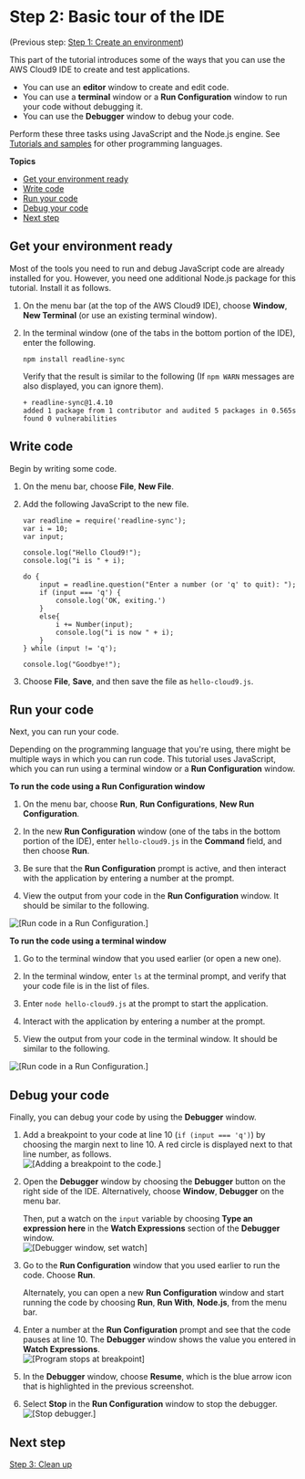 # Step 2: Basic tour of the IDE<a name="tutorial-tour-ide"></a>

\(Previous step: [Step 1: Create an environment](tutorial-create-environment.md)\)

This part of the tutorial introduces some of the ways that you can use the AWS Cloud9 IDE to create and test applications\.
+ You can use an **editor** window to create and edit code\.
+ You can use a **terminal** window or a **Run Configuration** window to run your code without debugging it\.
+ You can use the **Debugger** window to debug your code\.

Perform these three tasks using JavaScript and the Node\.js engine\. See [Tutorials and samples](tutorials.md) for other programming languages\.

**Topics**
+ [Get your environment ready](#w43aac11c13c25b5b9)
+ [Write code](#w43aac11c13c25b5c11)
+ [Run your code](#w43aac11c13c25b5c13)
+ [Debug your code](#w43aac11c13c25b5c15)
+ [Next step](#tutorial-tour-ide-next)

## Get your environment ready<a name="w43aac11c13c25b5b9"></a>

Most of the tools you need to run and debug JavaScript code are already installed for you\. However, you need one additional Node\.js package for this tutorial\. Install it as follows\.

1. On the menu bar \(at the top of the AWS Cloud9 IDE\), choose **Window**, **New Terminal** \(or use an existing terminal window\)\.

1. In the terminal window \(one of the tabs in the bottom portion of the IDE\), enter the following\.

   ```
   npm install readline-sync
   ```

   Verify that the result is similar to the following \(If `npm WARN` messages are also displayed, you can ignore them\)\.

   ```
   + readline-sync@1.4.10
   added 1 package from 1 contributor and audited 5 packages in 0.565s
   found 0 vulnerabilities
   ```

## Write code<a name="w43aac11c13c25b5c11"></a>

Begin by writing some code\.

1. On the menu bar, choose **File**, **New File**\.

1. Add the following JavaScript to the new file\.

   ```
   var readline = require('readline-sync');
   var i = 10;
   var input;
   
   console.log("Hello Cloud9!");
   console.log("i is " + i);
   
   do {
       input = readline.question("Enter a number (or 'q' to quit): ");
       if (input === 'q') {
           console.log('OK, exiting.')
       }
       else{
           i += Number(input);
           console.log("i is now " + i);
       }
   } while (input != 'q');
   
   console.log("Goodbye!");
   ```

1. Choose **File**, **Save**, and then save the file as `hello-cloud9.js`\.

## Run your code<a name="w43aac11c13c25b5c13"></a>

Next, you can run your code\.

Depending on the programming language that you're using, there might be multiple ways in which you can run code\. This tutorial uses JavaScript, which you can run using a terminal window or a **Run Configuration** window\.

**To run the code using a Run Configuration window**

1. On the menu bar, choose **Run**, **Run Configurations**, **New Run Configuration**\.

1. In the new **Run Configuration** window \(one of the tabs in the bottom portion of the IDE\), enter `hello-cloud9.js` in the **Command** field, and then choose **Run**\.

1. Be sure that the **Run Configuration** prompt is active, and then interact with the application by entering a number at the prompt\.

1. View the output from your code in the **Run Configuration** window\. It should be similar to the following\.

![\[Run code in a Run Configuration.\]](http://docs.aws.amazon.com/cloud9/latest/user-guide/images/basic-ide-run-run-config.png)

**To run the code using a terminal window**

1. Go to the terminal window that you used earlier \(or open a new one\)\.

1. In the terminal window, enter `ls` at the terminal prompt, and verify that your code file is in the list of files\.

1. Enter `node hello-cloud9.js` at the prompt to start the application\.

1. Interact with the application by entering a number at the prompt\.

1. View the output from your code in the terminal window\. It should be similar to the following\.

![\[Run code in a Run Configuration.\]](http://docs.aws.amazon.com/cloud9/latest/user-guide/images/basic-ide-run-terminal.png)

## Debug your code<a name="w43aac11c13c25b5c15"></a>

Finally, you can debug your code by using the **Debugger** window\.

1. Add a breakpoint to your code at line 10 \(`if (input === 'q')`\) by choosing the margin next to line 10\. A red circle is displayed next to that line number, as follows\.  
![\[Adding a breakpoint to the code.\]](http://docs.aws.amazon.com/cloud9/latest/user-guide/images/basic-ide-debug-breakpoint.png)

1. Open the **Debugger** window by choosing the **Debugger** button on the right side of the IDE\. Alternatively, choose **Window**, **Debugger** on the menu bar\.

   Then, put a watch on the `input` variable by choosing **Type an expression here** in the **Watch Expressions** section of the **Debugger** window\.  
![\[Debugger window, set watch\]](http://docs.aws.amazon.com/cloud9/latest/user-guide/images/basic-ide-debug-watch.png)

1. Go to the **Run Configuration** window that you used earlier to run the code\. Choose **Run**\.

   Alternately, you can open a new **Run Configuration** window and start running the code by choosing **Run**, **Run With**, **Node\.js**, from the menu bar\.

1. Enter a number at the **Run Configuration** prompt and see that the code pauses at line 10\. The **Debugger** window shows the value you entered in **Watch Expressions**\.  
![\[Program stops at breakpoint\]](http://docs.aws.amazon.com/cloud9/latest/user-guide/images/basic-ide-debug-break.png)

1. In the **Debugger** window, choose **Resume**, which is the blue arrow icon that is highlighted in the previous screenshot\.

1. Select **Stop** in the **Run Configuration** window to stop the debugger\.  
![\[Stop debugger.\]](http://docs.aws.amazon.com/cloud9/latest/user-guide/images/basic-ide-debug-stop.png)

## Next step<a name="tutorial-tour-ide-next"></a>

[Step 3: Clean up](tutorial-clean-up.md)
